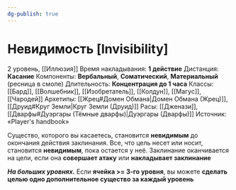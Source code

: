 ```yaml
---
dg-publish: true
---
```

# Невидимость [Invisibility]
2 уровень, [[Иллюзия]]
Время накладывания: **1 действие**
Дистанция: **Касание**
Компоненты: **Вербальный**, **Соматический**, **Материальный** (ресница в смоле)
Длительность: **Концентрация до 1 часа**
Классы: [[Бард]], [[Волшебник]], [[Изобретатель]], [[Колдун]], [[Магус]], [[Чародей]]
Архетипы: [[Жрец#Домен Обмана|Домен Обмана (Жрец)]], [[Друид#Круг Земли|Круг Земли (Друид)]]
Расы: [[Дженази]], [[Дварфы#Дуэргары (Тёмные дварфы)|Дуэргары (Дварфы)]]
Источник: «Player's handbook»

Существо, которого вы касаетесь, становится **невидимым** до окончания действия заклинания. Все, что цель несет или носит, становится **невидимым**, пока остается у неё. Заклинание оканчивается на цели, если она **совершает атаку** или **накладывает заклинание**

**_На больших уровнях._** Если **ячейка >= 3-го уровня**, вы можете **сделать целью одно дополнительное существо за каждый уровень**